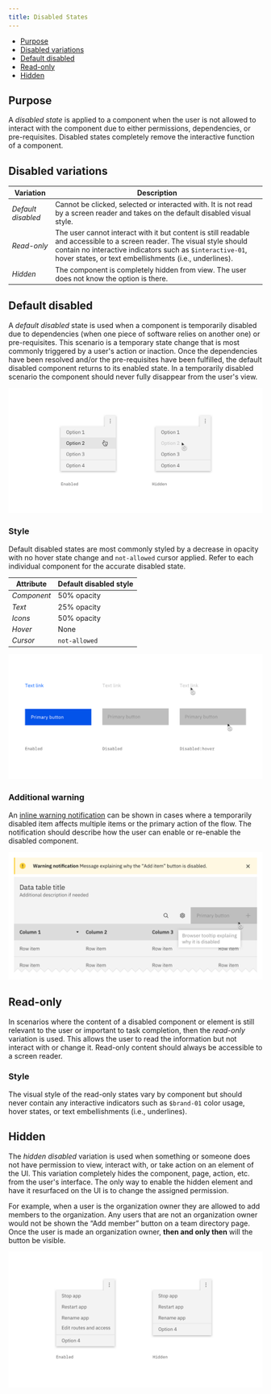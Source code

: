 ```yaml
---
title: Disabled States
---
```


<anchor-links>
<ul>
    <li><a data-scroll href="#purpose">Purpose</a></li>
    <li><a data-scroll href="#disabled-variations">Disabled variations</a></li>
    <li><a data-scroll href="#default-disabled">Default disabled</a></li>
    <li><a data-scroll href="#read-only">Read-only</a></li>
    <li><a data-scroll href="#hidden">Hidden</a></li>
</ul>
</anchor-links>

## Purpose

A _disabled state_ is applied to a component when the user is not allowed to interact with the component due to either permissions, dependencies, or pre-requisites. Disabled states completely remove the interactive function of a component.

## Disabled variations

| Variation            | Description                                                                                                                                                                                                                               |
| -------------------- | ----------------------------------------------------------------------------------------------------------------------------------------------------------------------------------------------------------------------------------------- |
| _Default disabled_| Cannot be clicked, selected or interacted with. It is not read by a screen reader and takes on the default disabled visual style.                                                                                                         |
| _Read-only_        | The user cannot interact with it but content is still readable and accessible to a screen reader. The visual style should contain no interactive indicators such as `$interactive-01`, hover states, or text embellishments (i.e., underlines). |
| _Hidden_          | The component is completely hidden from view. The user does not know the option is there.                                                                                                                                                 |

## Default disabled

A _default disabled_ state is used when a component is temporarily disabled due to dependencies (when one piece of software relies on another one) or pre-requisites. This scenario is a temporary state change that is most commonly triggered by a user's action or inaction. Once the dependencies have been resolved and/or the pre-requisites have been fulfilled, the default disabled component returns to its enabled state. In a temporarily disabled scenario the component should never fully disappear from the user's view.

<image-component cols="8">

![Default disabled example on the right](images/disabled-1.png)

</image-component>

### Style

Default disabled states are most commonly styled by a decrease in opacity with no hover state change and `not-allowed` cursor applied. Refer to each individual component for the accurate disabled state.

| Attribute | Default disabled style |
| --------- | ---------------------- |
| _Component_ | 50% opacity            |
| _Text_      | 25% opacity            |
| _Icons_     | 50% opacity            |
| _Hover_     | None                   |
| _Cursor_   | `not-allowed`          |

<image-component cols="8">

![Default disabled style examples](images/disabled-2.png)

</image-component>

### Additional warning

An [inline warning notification](/components/notification/code) can be shown in cases where a temporarily disabled item affects multiple items or the primary action of the flow. The notification should describe how the user can enable or re-enable the disabled component.

<image-component cols="8">

![Additional warning with default disabled example](images/disabled-3.png)

</image-component>

## Read-only

In scenarios where the content of a disabled component or element is still relevant to the user or important to task completion, then the _read-only_ variation is used. This allows the user to read the information but not interact with or change it. Read-only content should always be accessible to a screen reader.

### Style

The visual style of the read-only states vary by component but should never contain any interactive indicators such as `$brand-01` color usage, hover states, or text embellishments (i.e., underlines).

## Hidden

The _hidden disabled_ variation is used when something or someone does not have permission to view, interact with, or take action on an element of the UI. This variation completely hides the component, page, action, etc. from the user's interface. The only way to enable the hidden element and have it resurfaced on the UI is to change the assigned permission.

For example, when a user is the organization owner they are allowed to add members to the organization. Any users that are not an organization owner would not be shown the “Add member” button on a team directory page. Once the user is made an organization owner, **then and only then** will the button be visible.

<image-component cols="8">

![Example of hidden disabled content on the right](images/disabled-4.png)

</image-component>

